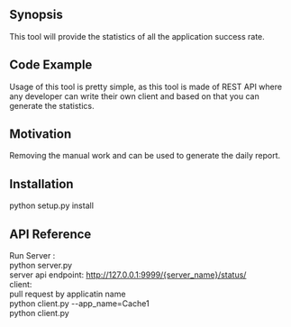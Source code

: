 ## Synopsis

This tool will provide the statistics of all the application success rate.

## Code Example
 Usage of this tool is pretty simple, as this tool is made of REST API where any developer can write their own client and based on that you can generate the statistics.

## Motivation

Removing the manual work and can be used to generate the daily report.

## Installation

python setup.py install

## API Reference
Run Server : <br>
python server.py <br>
server api endpoint:
    http://127.0.0.1:9999/{server_name}/status/ <br>
client:<br>
     pull request by applicatin name <br>
     python client.py --app_name=Cache1 <br>
     python client.py
